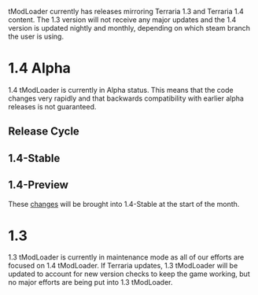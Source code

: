 tModLoader currently has releases mirroring Terraria 1.3 and Terraria 1.4 content. The 1.3 version will not receive any major updates and the 1.4 version is updated nightly and monthly, depending on which steam branch the user is using.

# 1.4 Alpha
1.4 tModLoader is currently in Alpha status. This means that the code changes very rapidly and that backwards compatibility with earlier alpha releases is not guaranteed. 

## Release Cycle

## 1.4-Stable

## 1.4-Preview
These [changes](https://github.com/tModLoader/tModLoader/compare/1.4-stable...1.4) will be brought into 1.4-Stable at the start of the month.

# 1.3
1.3 tModLoader is currently in maintenance mode as all of our efforts are focused on 1.4 tModLoader. If Terraria updates, 1.3 tModLoader will be updated to account for new version checks to keep the game working, but no major efforts are being put into 1.3 tModLoader.